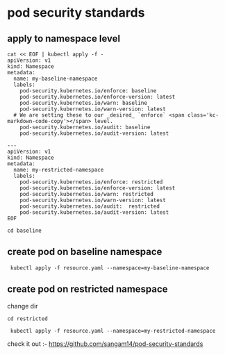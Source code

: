 # pod security standards 


## apply to namespace level  
```
cat << EOF | kubectl apply -f -
apiVersion: v1
kind: Namespace
metadata:
  name: my-baseline-namespace
  labels:
    pod-security.kubernetes.io/enforce: baseline
    pod-security.kubernetes.io/enforce-version: latest
    pod-security.kubernetes.io/warn: baseline
    pod-security.kubernetes.io/warn-version: latest
  # We are setting these to our _desired_ `enforce` <span class='kc-markdown-code-copy'></span> level.
    pod-security.kubernetes.io/audit: baseline
    pod-security.kubernetes.io/audit-version: latest
  
---
apiVersion: v1
kind: Namespace
metadata:
  name: my-restricted-namespace
  labels:
    pod-security.kubernetes.io/enforce: restricted
    pod-security.kubernetes.io/enforce-version: latest
    pod-security.kubernetes.io/warn: restricted
    pod-security.kubernetes.io/warn-version: latest
    pod-security.kubernetes.io/audit:  restricted
    pod-security.kubernetes.io/audit-version: latest
EOF
```

```
cd baseline 
```

## create pod on baseline namespace 

```
 kubectl apply -f resource.yaml --namespace=my-baseline-namespace
 ```

## create pod on restricted namespace 

change dir

```
cd restricted 
```

```
 kubectl apply -f resource.yaml --namespace=my-restricted-namespace 
 ```


check it out :- https://github.com/sangam14/pod-security-standards

 
